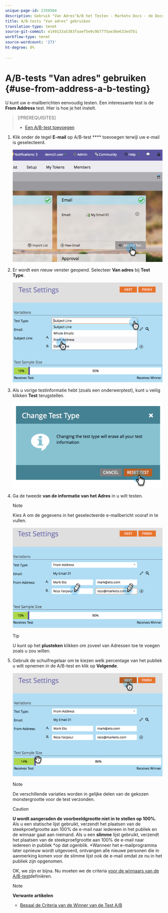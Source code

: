 ```yaml
---
unique-page-id: 2359504
description: Gebruik "Van Adres"A/B het Testen - Marketo Docs - de Documentatie van het Product
title: A/B-tests "Van adres" gebruiken
translation-type: tm+mt
source-git-commit: e149133a5383faaef5e9c9b7775ae36e633ed7b1
workflow-type: tm+mt
source-wordcount: '273'
ht-degree: 0%

---
```



# A/B-tests &quot;Van adres&quot; gebruiken {#use-from-address-a-b-testing}

U kunt uw e-mailberichten eenvoudig testen. Een interessante test is de **From Address** test. Hier is hoe je het instelt.

>[!PREREQUISITES]
>
>* [Een A/B-test toevoegen](add-an-a-b-test.md)

>



1. Klik onder de tegel **E-mail** op A/B-test **** toevoegen terwijl uw e-mail is geselecteerd.

   ![](assets/image2014-9-12-15-3a32-3a8.png)

1. Er wordt een nieuw venster geopend. Selecteer **Van adres** bij **Test Type**.

   ![](assets/image2014-9-12-15-3a32-3a22.png)

1. Als u vorige testinformatie hebt (zoals een onderwerptest), kunt u veilig klikken **Test** terugstellen.

   ![](assets/image2014-9-12-15-3a32-3a28.png)

1. Ga de tweede **van de informatie van het Adres** in u wilt testen.

   >[!NOTE]
   >
   >Kies A om de gegevens in het geselecteerde e-mailbericht vooraf in te vullen.

   ![](assets/image2014-9-12-15-3a32-3a34.png)

   >[!TIP]
   >
   >U kunt op het **plusteken** klikken om zoveel van Adressen toe te voegen zoals u zou willen.

1. Gebruik de schuifregelaar om te kiezen welk percentage van het publiek u wilt opnemen in de A/B-test en klik op **Volgende**.

   ![](assets/image2014-9-12-15-3a33-3a41.png)

   >[!NOTE]
   >
   >De verschillende variaties worden in gelijke delen van de gekozen monstergrootte voor de test verzonden.

   >[!CAUTION]
   >
   >**U wordt aangeraden de voorbeeldgrootte niet in te stellen op 100%**. Als u een statische lijst gebruikt, verzendt het plaatsen van de steekproefgrootte aan 100% de e-mail naar iedereen in het publiek en de winnaar gaat aan niemand. Als u een **slimme** lijst gebruikt, verzendt het plaatsen van de steekproefgrootte aan 100% de e-mail naar iedereen in publiek *op dat ogenblik. *Wanneer het e-mailprogramma later opnieuw wordt uitgevoerd, ontvangen alle nieuwe personen die in aanmerking komen voor de slimme lijst ook de e-mail omdat ze nu in het publiek zijn opgenomen.

   OK, we zijn er bijna. Nu moeten we de criteria [voor de winnaars van de A/B-test](define-the-a-b-test-winner-criteria.md)definiëren.

   >[!NOTE]
   >
   >**Verwante artikelen**
   >
   >    
   >    
   >    * [Bepaal de Criteria van de Winner van de Test A/B](define-the-a-b-test-winner-criteria.md)


